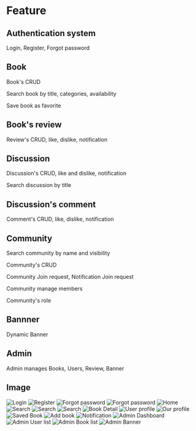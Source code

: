 # Feature

## Authentication system

Login, Register, Forgot password

## Book

Book's CRUD

Search book by title, categories, availability

Save book as favorite

## Book's review

Review's CRUD, like, dislike, notification

## Discussion

Discussion's CRUD, like and dislike, notification

Search discussion by title

## Discussion's comment

Comment's CRUD, like, dislike, notification

## Community

Search community by name and visibility

Community's CRUD

Community Join request, Notification Join request

Community manage members

Community's role

## Bannner

Dynamic Banner

## Admin

Admin manages Books, Users, Review, Banner

## Image

![Login](./assets/Screenshot_1.png)
![Register](./assets/Screenshot_2.png)
![Forgot password](./assets/Screenshot_3.png)
![Forgot password](./assets/Screenshot_4.png)
![Home](./assets/Screenshot_5.png)
![Search](./assets/Screenshot_6.png)
![Search](./assets/Screenshot_7.png)
![Search](./assets/Screenshot_8.png)
![Book Detail](./assets/Screenshot_9.png)
![User profile](./assets/Screenshot_10.png)
![Our profile](./assets/Screenshot_11.png)
![Saved Book](./assets/Screenshot_12.png)
![Add book](./assets/Screenshot_13.png)
![Notification](./assets/Screenshot_14.png)
![Admin Dashboard](./assets/Screenshot_15.png)
![Admin User list](./assets/Screenshot_16.png)
![Admin Book list](./assets/Screenshot_17.png)
![Admin Banner](./assets/Screenshot_18.png)
